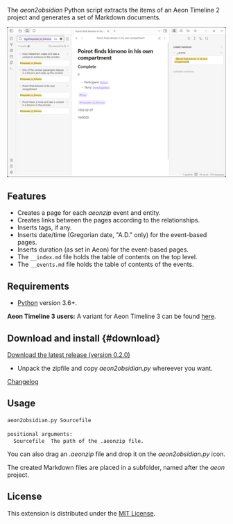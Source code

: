 The *aeon2obsidian* Python script extracts the items of an Aeon Timeline 2
project and generates a set of Markdown documents.

![Screenshot](Screenshots/screen01.png)

## Features

- Creates a page for each *aeonzip* event and entity. 
- Creates links between the pages according to the relationships. 
- Inserts tags, if any. 
- Inserts date/time (Gregorian date, "A.D." only) for the event-based pages. 
- Inserts duration (as set in Aeon) for the event-based pages. 
- The `__index.md` file holds the table of contents on the top level. 
- The `__events.md` file holds the table of contents of the events. 

## Requirements

- [Python](https://www.python.org/) version 3.6+.

**Aeon Timeline 3 users:** A variant for Aeon Timeline 3 can be found [here](https://peter88213.github.io/aeon3obsidian/).

## Download and install {#download}

[Download the latest release (version 0.2.0)](https://raw.githubusercontent.com/peter88213/aeon2obsidian/main/dist/aeon2obsidian_v0.2.0.zip)

- Unpack the zipfile and copy *aeon2obsidian.py* whereever you want.

[Changelog](changelog)

## Usage

```
aeon2obsidian.py Sourcefile

positional arguments:
  Sourcefile  The path of the .aeonzip file.

```

You can also drag an *.aeonzip* file and drop it on the *aeon2obsidian.py* icon. 

The created Markdown files are placed in a subfolder, named after the *aeon* project.

## License

This extension is distributed under the [MIT
License](http://www.opensource.org/licenses/mit-license.php).

